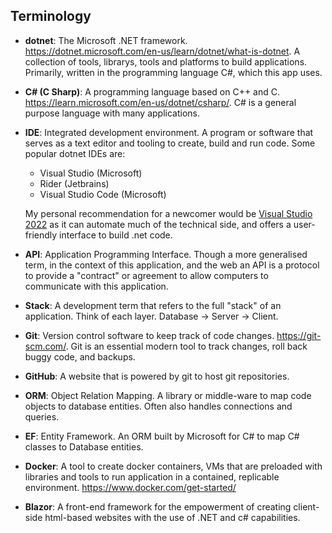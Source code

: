 ## Terminology

- **dotnet**: The Microsoft .NET framework. https://dotnet.microsoft.com/en-us/learn/dotnet/what-is-dotnet. A collection of tools, librarys, tools and platforms to
build applications. Primarily, written in the programming language C#, which this app uses.
- **C# (C Sharp)**: A programming language based on C++ and C. https://learn.microsoft.com/en-us/dotnet/csharp/. C# is a general purpose language
with many applications.
- **IDE**: Integrated development environment. A program or software that serves as a text editor
and tooling to create, build and run code. Some popular dotnet IDEs are:
  - Visual Studio (Microsoft)
  - Rider (Jetbrains)
  - Visual Studio Code (Microsoft)
    
  My personal recommendation for a newcomer would be [Visual Studio 2022](https://visualstudio.microsoft.com/vs/) as it 
    can automate much of the technical side, and offers a user-friendly interface to build .net code.
- **API**: Application Programming Interface. Though  a more generalised term, in the context of this application, and the web
an API is a protocol to provide a "contract" or agreement to allow computers to communicate with this application.
- **Stack**: A development term that refers to the full "stack" of an application. Think of each layer. Database -> Server -> Client.
- **Git**: Version control software to keep track of code changes. https://git-scm.com/. Git is an essential modern tool to track changes, roll back buggy code, and
backups.
- **GitHub**: A website that is powered by git to host git repositories.
- **ORM**: Object Relation Mapping. A library or middle-ware to map code objects to database entities. Often also handles connections and queries.
- **EF**: Entity Framework. An ORM built by Microsoft for C# to map C# classes to Database entities.
- **Docker**: A tool to create docker containers, VMs that are preloaded with libraries and tools to run application in a contained, replicable environment. https://www.docker.com/get-started/
- **Blazor**: A front-end framework for the empowerment of creating client-side html-based websites with the use of .NET and c# capabilities.




